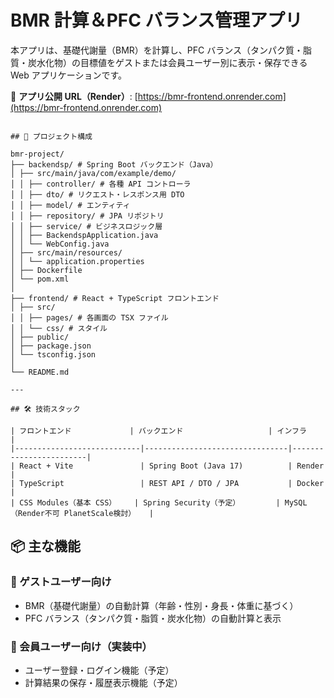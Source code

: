 # BMR 計算＆PFC バランス管理アプリ

本アプリは、基礎代謝量（BMR）を計算し、PFC バランス（タンパク質・脂質・炭水化物）の目標値をゲストまたは会員ユーザー別に表示・保存できる Web アプリケーションです。

🔗 **アプリ公開 URL（Render）**: [https://bmr-frontend.onrender.com](https://bmr-frontend.onrender.com)

```

## 📁 プロジェクト構成

bmr-project/
├── backendsp/ # Spring Boot バックエンド（Java）
│ ├── src/main/java/com/example/demo/
│ │ ├── controller/ # 各種 API コントローラ
│ │ ├── dto/ # リクエスト・レスポンス用 DTO
│ │ ├── model/ # エンティティ
│ │ ├── repository/ # JPA リポジトリ
│ │ ├── service/ # ビジネスロジック層
│ │ ├── BackendspApplication.java
│ │ └── WebConfig.java
│ ├── src/main/resources/
│ │ └── application.properties
│ ├── Dockerfile
│ └── pom.xml
│
├── frontend/ # React + TypeScript フロントエンド
│ ├── src/
│ │ ├── pages/ # 各画面の TSX ファイル
│ │ └── css/ # スタイル
│ ├── public/
│ ├── package.json
│ └── tsconfig.json
│
└── README.md

---

## 🛠 技術スタック

| フロントエンド             | バックエンド                   | インフラ              |
|----------------------------|--------------------------------|------------------------|
| React + Vite               | Spring Boot (Java 17)          | Render                 |
| TypeScript                 | REST API / DTO / JPA           | Docker                 |
| CSS Modules（基本 CSS）    | Spring Security（予定）        | MySQL（Render不可 PlanetScale検討）   |

```

## 📦 主な機能

### 👤 ゲストユーザー向け
- BMR（基礎代謝量）の自動計算（年齢・性別・身長・体重に基づく）
- PFC バランス（タンパク質・脂質・炭水化物）の自動計算と表示

### 🔐 会員ユーザー向け（実装中）
- ユーザー登録・ログイン機能（予定）
- 計算結果の保存・履歴表示機能（予定）
